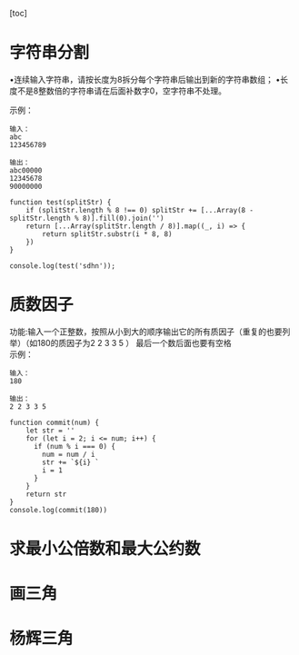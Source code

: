 [toc]  
# 字符串分割  

•连续输入字符串，请按长度为8拆分每个字符串后输出到新的字符串数组；
•长度不是8整数倍的字符串请在后面补数字0，空字符串不处理。  

示例： 
```
输入：
abc
123456789

输出：
abc00000
12345678
90000000
```  
```
function test(splitStr) {
    if (splitStr.length % 8 !== 0) splitStr += [...Array(8 - splitStr.length % 8)].fill(0).join('')
    return [...Array(splitStr.length / 8)].map((_, i) => {
        return splitStr.substr(i * 8, 8)
    })
}

console.log(test('sdhn'));
``` 
# 质数因子  
功能:输入一个正整数，按照从小到大的顺序输出它的所有质因子（重复的也要列举）（如180的质因子为2 2 3 3 5 ）
最后一个数后面也要有空格  
示例：  
``` 
输入：
180

输出：
2 2 3 3 5

```

``` 
function commit(num) {
    let str = ''
    for (let i = 2; i <= num; i++) {
      if (num % i === 0) {
        num = num / i
        str += `${i} `
        i = 1
      }
    }
    return str
}
console.log(commit(180))
``` 
# 求最小公倍数和最大公约数   

# 画三角  


# 杨辉三角

